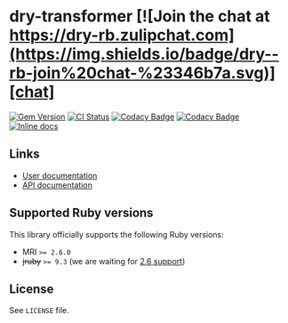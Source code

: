 <!--- this file is synced from dry-rb/template-gem project -->
[gem]: https://rubygems.org/gems/dry-transformer
[actions]: https://github.com/dry-rb/dry-transformer/actions
[codacy]: https://www.codacy.com/gh/dry-rb/dry-transformer
[chat]: https://dry-rb.zulipchat.com
[inchpages]: http://inch-ci.org/github/dry-rb/dry-transformer

# dry-transformer [![Join the chat at https://dry-rb.zulipchat.com](https://img.shields.io/badge/dry--rb-join%20chat-%23346b7a.svg)][chat]

[![Gem Version](https://badge.fury.io/rb/dry-transformer.svg)][gem]
[![CI Status](https://github.com/dry-rb/dry-transformer/workflows/ci/badge.svg)][actions]
[![Codacy Badge](https://api.codacy.com/project/badge/Grade/22edf59617be4aef97cfbe4e1c99f1ce)][codacy]
[![Codacy Badge](https://api.codacy.com/project/badge/Coverage/22edf59617be4aef97cfbe4e1c99f1ce)][codacy]
[![Inline docs](http://inch-ci.org/github/dry-rb/dry-transformer.svg?branch=master)][inchpages]

## Links

* [User documentation](https://dry-rb.org/gems/dry-transformer)
* [API documentation](http://rubydoc.info/gems/dry-transformer)

## Supported Ruby versions

This library officially supports the following Ruby versions:

* MRI `>= 2.6.0`
* ~~jruby~~ `>= 9.3` (we are waiting for [2.6 support](https://github.com/jruby/jruby/issues/6161))

## License

See `LICENSE` file.
